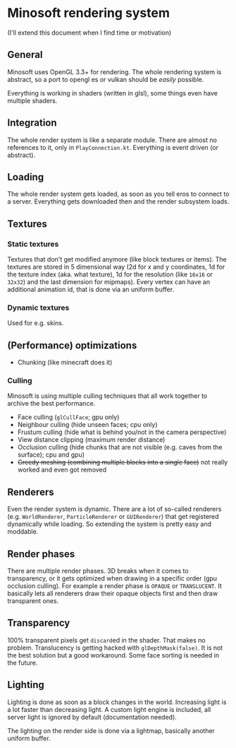 # Minosoft rendering system

(I'll extend this document when I find time or motivation)

## General

Minosoft uses OpenGL 3.3+ for rendering. The whole rendering system is abstract, so a port to opengl es or vulkan should be *easily* possible.

Everything is working in shaders (written in glsl), some things even have multiple shaders.

## Integration

The whole render system is like a separate module. There are almost no references to it, only in `PlayConnection.kt`. Everything is event driven (or abstract).

## Loading

The whole render system gets loaded, as soon as you tell eros to connect to a server. Everything gets downloaded then and the render subsystem loads.

## Textures

### Static textures

Textures that don't get modified anymore (like block textures or items).
The textures are stored in 5 dimensional way (2d for x and y coordinates, 1d for the texture index (aka. what texture), 1d for the resolution (like `16x16` or `32x32`) and the last dimension for mipmaps).
Every vertex can have an additional animation id, that is done via an uniform buffer.

### Dynamic textures

Used for e.g. skins.

## (Performance) optimizations

- Chunking (like minecraft does it)

### Culling

Minosoft is using multiple culling techniques that all work together to archive the best performance.

- Face culling (`glCullFace`; gpu only)
- Neighbour culling (hide unseen faces; cpu only)
- Frustum culling (hide what is behind you/not in the camera perspective)
- View distance clipping (maximum render distance)
- Occlusion culling (hide chunks that are not visible (e.g. caves from the surface); cpu and gpu)
- ~~Greedy meshing (combining multiple blocks into a single face)~~ not really worked and even got removed

## Renderers

Even the render system is dynamic. There are a lot of so-called renderers (e.g. `WorldRenderer`, `ParticleRenderer` or `GUIRenderer`) that get registered dynamically while loading. So extending the system is pretty easy and moddable.

## Render phases

There are multiple render phases. 3D breaks when it comes to transparency, or it gets optimized when drawing in a specific order (gpu occlusion culling). For example a render phase is `OPAQUE` or `TRANSLUCENT`.
It basically lets all renderers draw their opaque objects first and then draw transparent ones.

## Transparency

100% transparent pixels get `discard`ed in the shader. That makes no problem. Translucency is getting hacked with `glDepthMask(false)`. It is not the best solution but a good workaround. Some face sorting is needed in the future.

## Lighting

Lighting is done as soon as a block changes in the world. Increasing light is a lot faster than decreasing light.
A custom light engine is included, all server light is ignored by default (documentation needed).

The lighting on the render side is done via a lightmap, basically another uniform buffer.
